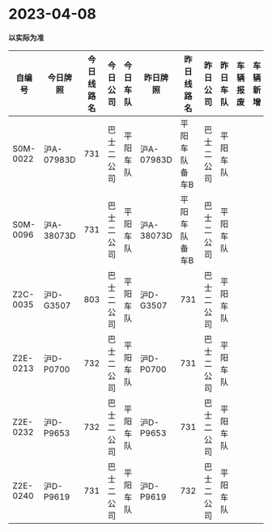 # 2023-04-08

**以实际为准**

| 自编号      | 今日牌照      | 今日线路名 | 今日公司  | 今日车队 | 昨日牌照      | 昨日线路名   | 昨日公司  | 昨日车队 | 车辆报废 | 车辆新增 | 线路更改  | 车队更改 | 公司更改 | 牌照更改 |
|----------|-----------|-------|-------|------|-----------|---------|-------|------|------|------|-------|------|------|------|
| S0M-0022 | 沪A-07983D | 731   | 巴士二公司 | 平阳车队 | 沪A-07983D | 平阳车队备车B | 巴士二公司 | 平阳车队 |      |      | 3线路更改 |      |      |      |
| S0M-0096 | 沪A-38073D | 731   | 巴士二公司 | 平阳车队 | 沪A-38073D | 平阳车队备车B | 巴士二公司 | 平阳车队 |      |      | 3线路更改 |      |      |      |
| Z2C-0035 | 沪D-G3507  | 803   | 巴士二公司 | 平阳车队 | 沪D-G3507  | 731     | 巴士二公司 | 平阳车队 |      |      | 3线路更改 |      |      |      |
| Z2E-0213 | 沪D-P0700  | 732   | 巴士二公司 | 平阳车队 | 沪D-P0700  | 731     | 巴士二公司 | 平阳车队 |      |      | 3线路更改 |      |      |      |
| Z2E-0232 | 沪D-P9653  | 732   | 巴士二公司 | 平阳车队 | 沪D-P9653  | 731     | 巴士二公司 | 平阳车队 |      |      | 3线路更改 |      |      |      |
| Z2E-0240 | 沪D-P9619  | 731   | 巴士二公司 | 平阳车队 | 沪D-P9619  | 732     | 巴士二公司 | 平阳车队 |      |      | 3线路更改 |
